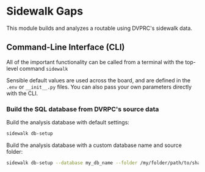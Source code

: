 # Sidewalk Gaps

This module builds and analyzes a routable using DVPRC's sidewalk data.

## Command-Line Interface (CLI)

All of the important functionality can be called from a terminal with the top-level command ``sidewalk``

Sensible default values are used across the board, and are defined in the ``.env`` or ``__init__.py`` files.
You can also pass your own parameters directly with the CLI.

### Build the SQL database from DVRPC's source data

Build the analysis database with default settings:

```bash
sidewalk db-setup
```

Build the analysis database with a custom database name and source folder:

```bash
sidewalk db-setup --database my_db_name --folder /my/folder/path/to/shapefiles
```
